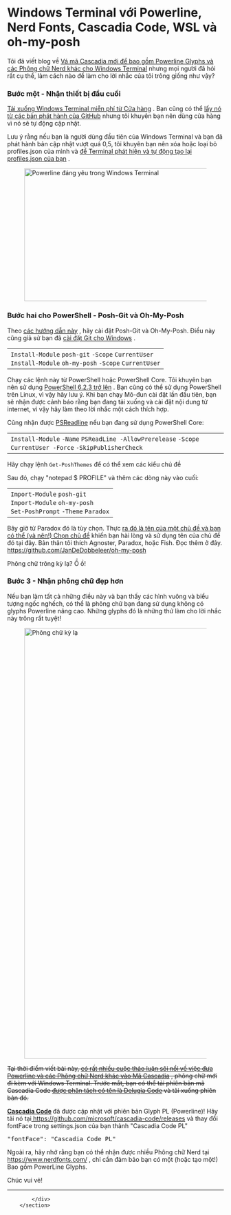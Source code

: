 # Windows Terminal với Powerline, Nerd Fonts, Cascadia Code, WSL và oh-my-posh
<section class="containerInner blogBody">
            <p><font style="vertical-align: inherit;"><font style="vertical-align: inherit;">Tôi đã viết blog về </font></font><a href="https://www.hanselman.com/blog/PatchingTheNewCascadiaCodeToIncludePowerlineGlyphsAndOtherNerdFontsForTheWindowsTerminal.aspx"><font style="vertical-align: inherit;"><font style="vertical-align: inherit;">Vá mã Cascadia mới để bao gồm Powerline Glyphs và các Phông chữ Nerd khác cho Windows Terminal</font></font></a><font style="vertical-align: inherit;"><font style="vertical-align: inherit;"> nhưng mọi người đã hỏi rất cụ thể, làm cách nào để làm cho lời nhắc của tôi trông giống như vậy?</font></font></p> <h3><font style="vertical-align: inherit;"><font style="vertical-align: inherit;">Bước một - Nhận thiết bị đầu cuối</font></font></h3> <p><a href="https://www.microsoft.com/en-us/p/windows-terminal-preview/9n0dx20hk701?WT.mc_id=-blog-scottha"><font style="vertical-align: inherit;"><font style="vertical-align: inherit;">Tải xuống Windows Terminal miễn phí từ Cửa hàng</font></font></a><font style="vertical-align: inherit;"><font style="vertical-align: inherit;"> . </font><font style="vertical-align: inherit;">Bạn cũng có thể </font></font><a href="https://github.com/Microsoft/Terminal?WT.mc_id=-blog-scottha"><font style="vertical-align: inherit;"><font style="vertical-align: inherit;">lấy nó từ các bản phát hành của GitHub</font></font></a><font style="vertical-align: inherit;"><font style="vertical-align: inherit;"> nhưng tôi khuyên bạn nên dùng cửa hàng vì nó sẽ tự động cập nhật.</font></font></p> <p><font style="vertical-align: inherit;"><font style="vertical-align: inherit;">Lưu ý rằng nếu bạn là người dùng đầu tiên của Windows Terminal và bạn đã phát hành bản cập nhật vượt quá 0,5, tôi khuyên bạn nên xóa hoặc loại bỏ profiles.json của mình và </font></font><a href="https://www.hanselman.com/blog/NowIsTheTimeToMakeAFreshNewWindowsTerminalProfilesjson.aspx"><font style="vertical-align: inherit;"><font style="vertical-align: inherit;">để Terminal phát hiện và tự động tạo lại profiles.json của bạn</font></font></a><font style="vertical-align: inherit;"><font style="vertical-align: inherit;"> .</font></font></p> <p></p><figure><img title="Powerline đáng yêu trong Windows Terminal" style="display: inline" alt="Powerline đáng yêu trong Windows Terminal" src="https://hanselmanblogcontent.azureedge.net/Windows-Live-Writer/63963d6f2af3_12BCC/image_e2447ddd-416e-4036-9584-e728455e6d9d.png" width="999" height="308"></figure> <p></p> <h3><font style="vertical-align: inherit;"><font style="vertical-align: inherit;">Bước hai cho PowerShell - Posh-Git và Oh-My-Posh</font></font></h3> <p><font style="vertical-align: inherit;"><font style="vertical-align: inherit;">Theo </font></font><a href="https://github.com/JanDeDobbeleer/oh-my-posh?WT.mc_id=-blog-scottha"><font style="vertical-align: inherit;"><font style="vertical-align: inherit;">các hướng dẫn này</font></font></a><font style="vertical-align: inherit;"><font style="vertical-align: inherit;"> , hãy cài đặt Posh-Git và Oh-My-Posh. </font><font style="vertical-align: inherit;">Điều này cũng giả sử bạn đã </font></font><a href="https://git-scm.com/downloads"><font style="vertical-align: inherit;"><font style="vertical-align: inherit;">cài đặt Git cho Windows</font></font></a><font style="vertical-align: inherit;"><font style="vertical-align: inherit;"> .</font></font></p><div><div id="highlighter_374870" class="syntaxhighlighter nogutter  ps"><table border="0" cellpadding="0" cellspacing="0"><tbody><tr><td class="code"><div class="container"><div class="line number1 index0 alt2"><code class="ps plain">Install</code><code class="ps keyword">-Module</code> <code class="ps plain">posh</code><code class="ps keyword">-git</code> <code class="ps keyword">-Scope</code> <code class="ps plain">CurrentUser</code></div><div class="line number2 index1 alt1"><code class="ps plain">Install</code><code class="ps keyword">-Module</code> <code class="ps keyword">oh</code><code class="ps keyword">-my</code><code class="ps keyword">-posh</code> <code class="ps keyword">-Scope</code> <code class="ps plain">CurrentUser</code></div></div></td></tr></tbody></table></div></div>
<p><font style="vertical-align: inherit;"><font style="vertical-align: inherit;">Chạy các lệnh này từ PowerShell hoặc PowerShell Core. </font><font style="vertical-align: inherit;">Tôi khuyên bạn nên sử dụng </font></font><a href="https://github.com/PowerShell/PowerShell/releases?WT.mc_id=-blog-scottha"><font style="vertical-align: inherit;"><font style="vertical-align: inherit;">PowerShell 6.2.3 trở lên</font></font></a><font style="vertical-align: inherit;"><font style="vertical-align: inherit;"> . </font><font style="vertical-align: inherit;">Bạn cũng có thể sử dụng PowerShell trên Linux, vì vậy hãy lưu ý. </font><font style="vertical-align: inherit;">Khi bạn chạy Mô-đun cài đặt lần đầu tiên, bạn sẽ nhận được cảnh báo rằng bạn đang tải xuống và cài đặt nội dung từ internet, vì vậy hãy làm theo lời nhắc một cách thích hợp.</font></font></p>
<p><font style="vertical-align: inherit;"><font style="vertical-align: inherit;">Cũng nhận được </font></font><a href="https://docs.microsoft.com/en-us/powershell/module/psreadline/?view=powershell-6&amp;WT.mc_id=-blog-scottha"><font style="vertical-align: inherit;"><font style="vertical-align: inherit;">PSReadline</font></font></a><font style="vertical-align: inherit;"><font style="vertical-align: inherit;"> nếu bạn đang sử dụng PowerShell Core:</font></font></p><div><div id="highlighter_310660" class="syntaxhighlighter nogutter  ps"><table border="0" cellpadding="0" cellspacing="0"><tbody><tr><td class="code"><div class="container"><div class="line number1 index0 alt2"><code class="ps plain">Install</code><code class="ps keyword">-Module</code> <code class="ps keyword">-Name</code> <code class="ps plain">PSReadLine </code><code class="ps keyword">-AllowPrerelease</code> <code class="ps keyword">-Scope</code> <code class="ps plain">CurrentUser </code><code class="ps keyword">-Force</code> <code class="ps keyword">-SkipPublisherCheck</code></div></div></td></tr></tbody></table></div></div>
            <p><font style="vertical-align: inherit;">Hãy chạy lệnh <code>Get-PoshThemes</code> để có thể xem các kiểu chủ đề</font></p>
<p><font style="vertical-align: inherit;"><font style="vertical-align: inherit;">Sau đó, chạy "notepad $ PROFILE" và thêm các dòng này vào cuối:</font></font></p><div><div id="highlighter_897952" class="syntaxhighlighter nogutter  ps"><table border="0" cellpadding="0" cellspacing="0"><tbody><tr><td class="code"><div class="container"><div class="line number1 index0 alt2"><code class="ps plain">Import</code><code class="ps keyword">-Module</code> <code class="ps plain">posh</code><code class="ps keyword">-git</code></div><div class="line number2 index1 alt1"><code class="ps plain">Import</code><code class="ps keyword">-Module</code> <code class="ps keyword">oh</code><code class="ps keyword">-my</code><code class="ps keyword">-posh</code></div><div class="line number3 index2 alt2"><code class="ps keyword">Set</code><code class="ps keyword">-PoshPrompt</code> <code class="ps keyword">-Theme</code> <code class="ps plain">Paradox</code></div></div></td></tr></tbody></table></div></div>
<p><font style="vertical-align: inherit;"><font style="vertical-align: inherit;">Bây giờ từ Paradox đó là tùy chọn. </font><font style="vertical-align: inherit;">Thực </font></font><a href="https://github.com/JanDeDobbeleer/oh-my-posh?WT.mc_id=-blog-scottha#themes"><font style="vertical-align: inherit;"><font style="vertical-align: inherit;">ra đó là tên của một chủ đề và bạn có thể (và nên!) Chọn chủ đề</font></font></a><font style="vertical-align: inherit;"><font style="vertical-align: inherit;"> khiến bạn hài lòng và sử dụng tên của chủ đề đó tại đây. </font><font style="vertical-align: inherit;">Bản thân tôi thích Agnoster, Paradox, hoặc Fish. </font><font style="vertical-align: inherit;">Đọc thêm ở đây. </font></font><a href="https://github.com/JanDeDobbeleer/oh-my-posh?WT.mc_id=-blog-scottha"><font style="vertical-align: inherit;"><font style="vertical-align: inherit;">https://github.com/JanDeDobbeleer/oh-my-posh</font></font></a></p>

<p><font style="vertical-align: inherit;"><font style="vertical-align: inherit;">Phông chữ trông kỳ lạ? </font><font style="vertical-align: inherit;">Ồ ồ!</font></font></p>
<h3><font style="vertical-align: inherit;"><font style="vertical-align: inherit;">Bước 3 - Nhận phông chữ đẹp hơn</font></font></h3>
<p><font style="vertical-align: inherit;"><font style="vertical-align: inherit;">Nếu bạn làm tất cả những điều này và bạn thấy các hình vuông và biểu tượng ngốc nghếch, có thể là phông chữ bạn đang sử dụng không có glyphs Powerline nâng cao. </font><font style="vertical-align: inherit;">Những glyphs đó là những thứ làm cho lời nhắc này trông rất tuyệt!</font></font></p><figure><img title="Phông chữ kỳ lạ" alt="Phông chữ kỳ lạ" src="https://hanselmanblogcontent.azureedge.net/Windows-Live-Writer/214125471cad_11603/image_47c8388e-a5ef-4326-b69c-e4b0a3cf73b5.png" width="999"></figure> 
<p><strike><font style="vertical-align: inherit;"><font style="vertical-align: inherit;">Tại thời điểm viết bài này, </font></font></strike><a href="https://github.com/microsoft/cascadia-code/issues/10?WT.mc_id=-blog-scottha"><strike><font style="vertical-align: inherit;"><font style="vertical-align: inherit;">có rất nhiều cuộc thảo luận sôi nổi về việc đưa Powerline và các Phông chữ Nerd khác vào Mã Cascadia</font></font></strike></a><strike><font style="vertical-align: inherit;"><font style="vertical-align: inherit;"> , phông chữ mới đi kèm với Windows Terminal. </font><font style="vertical-align: inherit;">Trước mắt, bạn có thể tải phiên bản mã Cascadia Code </font></font></strike><a href="https://github.com/adam7/delugia-code/releases?WT.mc_id=-blog-scottha"><strike><font style="vertical-align: inherit;"><font style="vertical-align: inherit;">được phân tách có tên là Delugia Code</font></font></strike></a><font style="vertical-align: inherit;"><strike><font style="vertical-align: inherit;"> và tải xuống </font></strike><strike><font style="vertical-align: inherit;">phiên bản </font></strike></font><strike><font style="vertical-align: inherit;"><font style="vertical-align: inherit;">đó.</font></font></strike></p>
<p><a href="https://github.com/microsoft/cascadia-code/releases?WT.mc_id=-blog-scottha"><strong><font style="vertical-align: inherit;"><font style="vertical-align: inherit;">Cascadia Code</font></font></strong></a><strong> </strong><font style="vertical-align: inherit;"><font style="vertical-align: inherit;"> đã được cập nhật với phiên bản Glyph PL (Powerline)! </font><font style="vertical-align: inherit;">Hãy tải nó tại</font></font><a href="https://github.com/microsoft/cascadia-code/releases?WT.mc_id=-blog-scottha"><font style="vertical-align: inherit;"><font style="vertical-align: inherit;"> https://github.com/microsoft/cascadia-code/releases</font></font></a><font style="vertical-align: inherit;"><font style="vertical-align: inherit;"> và thay đổi fontFace trong settings.json của bạn thành "Cascadia Code PL"</font></font></p><pre><font style="vertical-align: inherit;"><font style="vertical-align: inherit;">"fontFace": "Cascadia Code PL"</font></font></pre>
<p><font style="vertical-align: inherit;"><font style="vertical-align: inherit;">Ngoài ra, hãy nhớ rằng bạn có thể nhận được nhiều Phông chữ Nerd tại </font></font><a href="https://www.nerdfonts.com/"><font style="vertical-align: inherit;"><font style="vertical-align: inherit;">https://www.nerdfonts.com/</font></font></a><font style="vertical-align: inherit;"><font style="vertical-align: inherit;"> , chỉ cần đảm bảo bạn có một (hoặc tạo một!) Bao gồm PowerLine Glyphs.</font></font></p>
<p><font style="vertical-align: inherit;"><font style="vertical-align: inherit;">Chúc vui vẻ!</font></font></p>
<p>
</p><hr>

            </div>
        </section>
